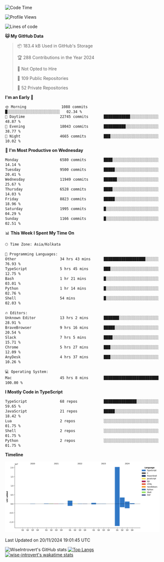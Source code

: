 <!--START_SECTION:waka-->
![Code Time](http://img.shields.io/badge/Code%20Time-1%2C866%20hrs%2033%20mins-blue)

![Profile Views](http://img.shields.io/badge/Profile%20Views-3-blue)

![Lines of code](https://img.shields.io/badge/From%20Hello%20World%20I%27ve%20Written-28.2%20million%20lines%20of%20code-blue)

**🐱 My GitHub Data** 

> 📦 183.4 kB Used in GitHub's Storage 
 > 
> 🏆 288 Contributions in the Year 2024
 > 
> 🚫 Not Opted to Hire
 > 
> 📜 109 Public Repositories 
 > 
> 🔑 52 Private Repositories 
 > 
**I'm an Early 🐤** 

```text
🌞 Morning                1088 commits        █░░░░░░░░░░░░░░░░░░░░░░░░   02.34 % 
🌆 Daytime                22745 commits       ████████████░░░░░░░░░░░░░   48.87 % 
🌃 Evening                18043 commits       ██████████░░░░░░░░░░░░░░░   38.77 % 
🌙 Night                  4665 commits        ███░░░░░░░░░░░░░░░░░░░░░░   10.02 % 
```
📅 **I'm Most Productive on Wednesday** 

```text
Monday                   6580 commits        ████░░░░░░░░░░░░░░░░░░░░░   14.14 % 
Tuesday                  9500 commits        █████░░░░░░░░░░░░░░░░░░░░   20.41 % 
Wednesday                11949 commits       ██████░░░░░░░░░░░░░░░░░░░   25.67 % 
Thursday                 6528 commits        ████░░░░░░░░░░░░░░░░░░░░░   14.03 % 
Friday                   8823 commits        █████░░░░░░░░░░░░░░░░░░░░   18.96 % 
Saturday                 1995 commits        █░░░░░░░░░░░░░░░░░░░░░░░░   04.29 % 
Sunday                   1166 commits        █░░░░░░░░░░░░░░░░░░░░░░░░   02.51 % 
```


📊 **This Week I Spent My Time On** 

```text
🕑︎ Time Zone: Asia/Kolkata

💬 Programming Languages: 
Other                    34 hrs 43 mins      ███████████████████░░░░░░   76.93 % 
TypeScript               5 hrs 45 mins       ███░░░░░░░░░░░░░░░░░░░░░░   12.75 % 
Bash                     1 hr 21 mins        █░░░░░░░░░░░░░░░░░░░░░░░░   03.01 % 
Python                   1 hr 14 mins        █░░░░░░░░░░░░░░░░░░░░░░░░   02.76 % 
Shell                    54 mins             █░░░░░░░░░░░░░░░░░░░░░░░░   02.03 % 

🔥 Editors: 
Unknown Editor           13 hrs 2 mins       ███████░░░░░░░░░░░░░░░░░░   28.91 % 
BraveBrowser             9 hrs 16 mins       █████░░░░░░░░░░░░░░░░░░░░   20.54 % 
Slack                    7 hrs 5 mins        ████░░░░░░░░░░░░░░░░░░░░░   15.71 % 
Chrome                   5 hrs 27 mins       ███░░░░░░░░░░░░░░░░░░░░░░   12.09 % 
AnyDesk                  4 hrs 37 mins       ███░░░░░░░░░░░░░░░░░░░░░░   10.26 % 

💻 Operating System: 
Mac                      45 hrs 8 mins       █████████████████████████   100.00 % 
```

**I Mostly Code in TypeScript** 

```text
TypeScript               68 repos            ███████████████░░░░░░░░░░   59.65 % 
JavaScript               21 repos            █████░░░░░░░░░░░░░░░░░░░░   18.42 % 
Lua                      2 repos             ░░░░░░░░░░░░░░░░░░░░░░░░░   01.75 % 
Shell                    2 repos             ░░░░░░░░░░░░░░░░░░░░░░░░░   01.75 % 
Python                   2 repos             ░░░░░░░░░░░░░░░░░░░░░░░░░   01.75 % 
```



**Timeline**

![Lines of Code chart](https://raw.githubusercontent.com/wise-introvert/wise-introvert/master/assets/bar_graph.png)


 Last Updated on 20/11/2024 19:01:45 UTC
<!--END_SECTION:waka-->

![WiseIntrovert's GitHub stats](https://github-readme-stats.vercel.app/api?username=wise-introvert&count_private=true&show_icons=true)
[![Top Langs](https://github-readme-stats.vercel.app/api/top-langs/?username=wise-introvert&langs_count=10)](https://github.com/anuraghazra/github-readme-stats)
[![wise-introvert's wakatime stats](https://github-readme-stats.vercel.app/api/wakatime?username=wiseintrovert)](https://github.com/anuraghazra/github-readme-stats)
